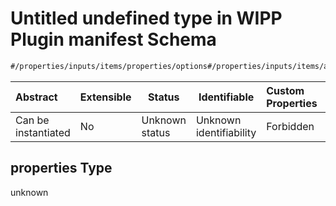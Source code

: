 # Untitled undefined type in WIPP Plugin manifest Schema

```txt
#/properties/inputs/items/properties/options#/properties/inputs/items/allOf/0/then/properties/options/properties
```




| Abstract            | Extensible | Status         | Identifiable            | Custom Properties | Additional Properties | Access Restrictions | Defined In                                                                  |
| :------------------ | ---------- | -------------- | ----------------------- | :---------------- | --------------------- | ------------------- | --------------------------------------------------------------------------- |
| Can be instantiated | No         | Unknown status | Unknown identifiability | Forbidden         | Allowed               | none                | [wipp-plugin.schema.json\*](wipp-plugin.schema.json "open original schema") |

## properties Type

unknown
